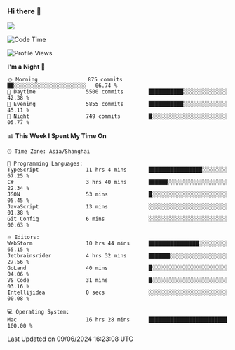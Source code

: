 ### Hi there 👋

<!--
**JJAYCHEN1e/jjaychen1e** is a ✨ _special_ ✨ repository because its `README.md` (this file) appears on your GitHub profile.

Here are some ideas to get you started:

- 🔭 I’m currently working on ...
- 🌱 I’m currently learning ...
- 👯 I’m looking to collaborate on ...
- 🤔 I’m looking for help with ...
- 💬 Ask me about ...
- 📫 How to reach me: ...
- 😄 Pronouns: ...
- ⚡ Fun fact: ...
-->

[![](https://github-readme-stats.vercel.app/api?username=jjaychen1e&show_icons=true)](https://github.com/jjaychen1e/github-readme-stats?count_private=true)

<!--START_SECTION:waka-->
![Code Time](http://img.shields.io/badge/Code%20Time-1%2C204%20hrs%2041%20mins-blue)

![Profile Views](http://img.shields.io/badge/Profile%20Views-0-blue)

**I'm a Night 🦉** 

```text
🌞 Morning                875 commits         ██░░░░░░░░░░░░░░░░░░░░░░░   06.74 % 
🌆 Daytime                5500 commits        ███████████░░░░░░░░░░░░░░   42.38 % 
🌃 Evening                5855 commits        ███████████░░░░░░░░░░░░░░   45.11 % 
🌙 Night                  749 commits         █░░░░░░░░░░░░░░░░░░░░░░░░   05.77 % 
```


📊 **This Week I Spent My Time On** 

```text
🕑︎ Time Zone: Asia/Shanghai

💬 Programming Languages: 
TypeScript               11 hrs 4 mins       █████████████████░░░░░░░░   67.25 % 
C#                       3 hrs 40 mins       ██████░░░░░░░░░░░░░░░░░░░   22.34 % 
JSON                     53 mins             █░░░░░░░░░░░░░░░░░░░░░░░░   05.45 % 
JavaScript               13 mins             ░░░░░░░░░░░░░░░░░░░░░░░░░   01.38 % 
Git Config               6 mins              ░░░░░░░░░░░░░░░░░░░░░░░░░   00.63 % 

🔥 Editors: 
WebStorm                 10 hrs 44 mins      ████████████████░░░░░░░░░   65.15 % 
Jetbrainsrider           4 hrs 32 mins       ███████░░░░░░░░░░░░░░░░░░   27.56 % 
GoLand                   40 mins             █░░░░░░░░░░░░░░░░░░░░░░░░   04.06 % 
VS Code                  31 mins             █░░░░░░░░░░░░░░░░░░░░░░░░   03.16 % 
Intellijidea             0 secs              ░░░░░░░░░░░░░░░░░░░░░░░░░   00.08 % 

💻 Operating System: 
Mac                      16 hrs 28 mins      █████████████████████████   100.00 % 
```


 Last Updated on 09/06/2024 16:23:08 UTC
<!--END_SECTION:waka-->
